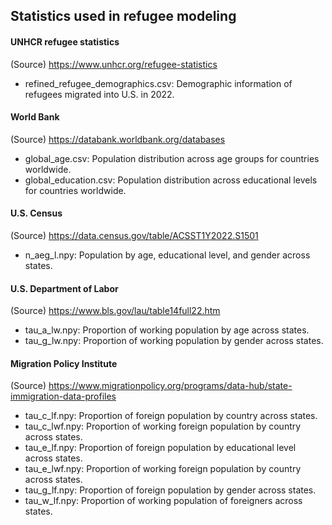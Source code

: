 ## Statistics used in refugee modeling

#### UNHCR refugee statistics

(Source) https://www.unhcr.org/refugee-statistics
- refined_refugee_demographics.csv: Demographic information of refugees migrated into U.S. in 2022.

#### World Bank

(Source) https://databank.worldbank.org/databases
- global_age.csv: Population distribution across age groups for countries worldwide.
- global_education.csv: Population distribution across educational levels for countries worldwide.

#### U.S. Census

(Source) https://data.census.gov/table/ACSST1Y2022.S1501
- n_aeg_l.npy: Population by age, educational level, and gender across states.

#### U.S. Department of Labor

(Source) https://www.bls.gov/lau/table14full22.htm
- tau_a_lw.npy: Proportion of working population by age across states.
- tau_g_lw.npy: Proportion of working population by gender across states.

#### Migration Policy Institute

(Source) https://www.migrationpolicy.org/programs/data-hub/state-immigration-data-profiles
- tau_c_lf.npy: Proportion of foreign population by country across states.
- tau_c_lwf.npy: Proportion of working foreign population by country across states.
- tau_e_lf.npy: Proportion of foreign population by educational level across states.
- tau_e_lwf.npy: Proportion of working foreign population by country across states.
- tau_g_lf.npy: Proportion of foreign population by gender across states.
- tau_w_lf.npy: Proportion of working population of foreigners across states.
